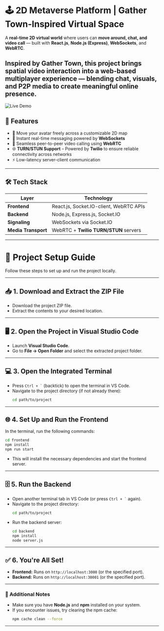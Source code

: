 # 🕹️ 2D Metaverse Platform | Gather Town-Inspired Virtual Space

A **real-time 2D virtual world** where users can **move around, chat, and video call** — built with **React.js**, **Node.js (Express)**, **WebSockets**, and **WebRTC**.

Inspired by **Gather Town**, this project brings spatial video interaction into a web-based multiplayer experience — blending chat, visuals, and P2P media to create meaningful online presence. 
---

![Live Demo](https://ibb.co/qM4Db1dk)


## 🚀 Features

- 🧍 Move your avatar freely across a customizable 2D map
- 💬 Instant real-time messaging powered by **WebSockets**
- 🎥 Seamless peer-to-peer video calling using **WebRTC**
- 🌐 **TURN/STUN Support** – Powered by **Twilio** to ensure reliable connectivity across networks  
- ⚡ Low-latency server-client communication

---

## 🛠️ Tech Stack

| Layer              | Technology                              |
|--------------------|------------------------------------------|
| **Frontend**        | React.js, Socket.IO-client, WebRTC APIs |
| **Backend**         | Node.js, Express.js, Socket.IO          |
| **Signaling**       | WebSockets via Socket.IO                |
| **Media Transport** | WebRTC + **Twilio TURN/STUN** servers   |

---

# 🚀 Project Setup Guide

Follow these steps to set up and run the project locally.

---

## 📥 1. Download and Extract the ZIP File
- Download the project ZIP file.
- Extract the contents to your desired location.

---

## 🖥️ 2. Open the Project in Visual Studio Code
- Launch **Visual Studio Code**.
- Go to **File → Open Folder** and select the extracted project folder.

---

## 💻 3. Open the Integrated Terminal
- Press `` Ctrl + ` `` (backtick) to open the terminal in VS Code.
- Navigate to the project directory (if not already there):
  ```bash
  cd path/to/project
  ```

---

## 🌐 4. Set Up and Run the Frontend
In the terminal, run the following commands:
```bash
cd frontend
npm install
npm run start
```
- This will install the necessary dependencies and start the frontend server.

---

## 🗄️ 5. Run the Backend
- Open another terminal tab in VS Code (or press `` Ctrl + ` `` again).
- Navigate to the project directory:
  ```bash
  cd path/to/project
  ```
- Run the backend server:
  ```bash
  cd backend
  npm install
  node server.js
  ```

---

## ✅ 6. You're All Set!
- **Frontend:** Runs on `http://localhost:3000` (or the specified port).  
- **Backend:** Runs on `http://localhost:30001` (or the specified port).

---

### 🔗 Additional Notes
- Make sure you have **Node.js** and **npm** installed on your system.  
- If you encounter issues, try clearing the npm cache:
  ```bash
  npm cache clean --force
  ```

---
